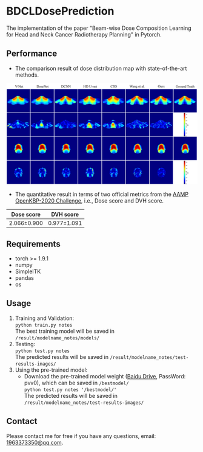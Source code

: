 # BDCLDosePrediction
The implementation of the paper "Beam-wise Dose Composition Learning for Head and Neck Cancer Radiotherapy Planning" in Pytorch.
## Performance
* The comparison result of dose distribution map with state-of-the-art methods.
<img src="https://github.com/TL9792/BDCLDosePrediction/blob/main/dosemap.png" width="600px">  

* The quantitative result in terms of two official metrics from the [AAMP OpenKBP-2020 Challenge](https://competitions.codalab.org/competitions/23428#results), i.e., Dose score and DVH score.  

Dose score  |  DVH score    
----  |  ----
2.066±0.900  |  0.977±1.091  

## Requirements  
* torch >= 1.9.1
* numpy
* SimpleITK
* pandas
* os


## Usage  
1. Training and Validation:  
    `python train.py notes`  
    The best training model will be saved in `/result/modelname_notes/models/`  
2. Testing:      
    `python test.py notes`  
    The predicted results will be saved in `/result/modelname_notes/test-results-images/`  
3. Using the pre-trained model:  
   * Download the pre-trained model weight ([Baidu Drive](https://pan.baidu.com/s/1zovDJzHej_akMZy90OgWdQ), PassWord: pvv0), which can be saved in `/bestmodel/`  
   `python test.py notes '/bestmodel/'`  
   The predicted results will be saved in `/result/modelname_notes/test-results-images/`  

## Contact  
Please contact me for free if you have any questions, email: 1963373350@qq.com.

